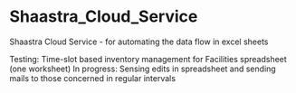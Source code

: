 # Shaastra_Cloud_Service
Shaastra Cloud Service - for automating the data flow in excel sheets

Testing: Time-slot based inventory management for Facilities spreadsheet (one worksheet)
In progress: Sensing edits in spreadsheet and sending mails to those concerned in regular intervals